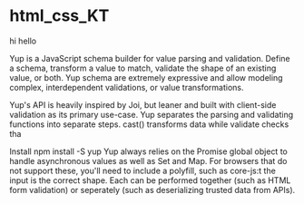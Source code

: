 # html_css_KT


hi hello 


Yup is a JavaScript schema builder for value parsing and validation. Define a schema, transform a value to match, validate the shape of an existing value, or both. Yup schema are extremely expressive and allow modeling complex, interdependent validations, or value transformations.

Yup's API is heavily inspired by Joi, but leaner and built with client-side validation as its primary use-case. Yup separates the parsing and validating functions into separate steps. cast() transforms data while validate checks tha

Install
npm install -S yup
Yup always relies on the Promise global object to handle asynchronous values as well as Set and Map. For browsers that do not support these, you'll need to include a polyfill, such as core-js:t the input is the correct shape. Each can be performed together (such as HTML form validation) or seperately (such as deserializing trusted data from APIs).
